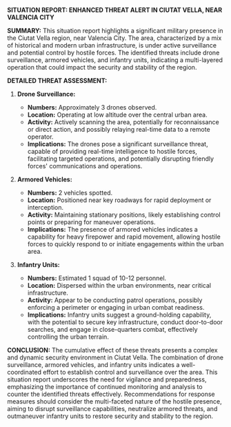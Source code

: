 **SITUATION REPORT: ENHANCED THREAT ALERT IN CIUTAT VELLA, NEAR VALENCIA CITY**

**SUMMARY:**
This situation report highlights a significant military presence in the Ciutat Vella region, near Valencia City. The area, characterized by a mix of historical and modern urban infrastructure, is under active surveillance and potential control by hostile forces. The identified threats include drone surveillance, armored vehicles, and infantry units, indicating a multi-layered operation that could impact the security and stability of the region.

**DETAILED THREAT ASSESSMENT:**

1. **Drone Surveillance:**
   - **Numbers:** Approximately 3 drones observed.
   - **Location:** Operating at low altitude over the central urban area.
   - **Activity:** Actively scanning the area, potentially for reconnaissance or direct action, and possibly relaying real-time data to a remote operator.
   - **Implications:** The drones pose a significant surveillance threat, capable of providing real-time intelligence to hostile forces, facilitating targeted operations, and potentially disrupting friendly forces' communications and operations.

2. **Armored Vehicles:**
   - **Numbers:** 2 vehicles spotted.
   - **Location:** Positioned near key roadways for rapid deployment or interception.
   - **Activity:** Maintaining stationary positions, likely establishing control points or preparing for maneuver operations.
   - **Implications:** The presence of armored vehicles indicates a capability for heavy firepower and rapid movement, allowing hostile forces to quickly respond to or initiate engagements within the urban area.

3. **Infantry Units:**
   - **Numbers:** Estimated 1 squad of 10-12 personnel.
   - **Location:** Dispersed within the urban environments, near critical infrastructure.
   - **Activity:** Appear to be conducting patrol operations, possibly enforcing a perimeter or engaging in urban combat readiness.
   - **Implications:** Infantry units suggest a ground-holding capability, with the potential to secure key infrastructure, conduct door-to-door searches, and engage in close-quarters combat, effectively controlling the urban terrain.

**CONCLUSION:**
The cumulative effect of these threats presents a complex and dynamic security environment in Ciutat Vella. The combination of drone surveillance, armored vehicles, and infantry units indicates a well-coordinated effort to establish control and surveillance over the area. This situation report underscores the need for vigilance and preparedness, emphasizing the importance of continued monitoring and analysis to counter the identified threats effectively. Recommendations for response measures should consider the multi-faceted nature of the hostile presence, aiming to disrupt surveillance capabilities, neutralize armored threats, and outmaneuver infantry units to restore security and stability to the region.